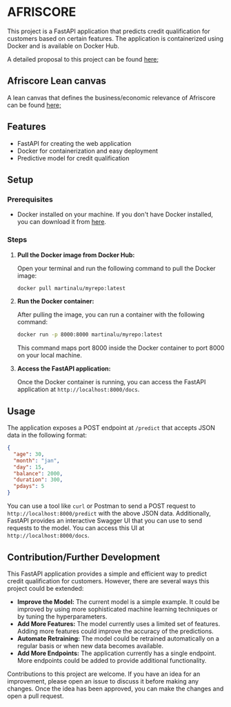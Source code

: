 # AFRISCORE
This project is a FastAPI application that predicts credit qualification for customers based on certain features. The application is containerized using Docker and is available on Docker Hub.

A detailed proposal to this project can be found [here;](https://docs.google.com/document/d/1XpOUKyt2DH6wQ9Pfeq8w31DLfAjhRlRRcslEcjtVSMM/edit?usp=sharing)

## Afriscore Lean canvas
A lean canvas that defines the business/economic relevance of Afriscore can be found [here;](https://docs.google.com/presentation/d/1CuriQnHya5FZHXnSRDSemWuFRwSQiF11ElNvd3cSdUw/edit?usp=sharing)


## Features

- FastAPI for creating the web application
- Docker for containerization and easy deployment
- Predictive model for credit qualification

## Setup

### Prerequisites

- Docker installed on your machine. If you don't have Docker installed, you can download it from [here](https://www.docker.com/products/docker-desktop).

### Steps

1. **Pull the Docker image from Docker Hub:**

   Open your terminal and run the following command to pull the Docker image:

   ```bash
   docker pull martinalu/myrepo:latest
   ```

2. **Run the Docker container:**

   After pulling the image, you can run a container with the following command:

   ```bash
   docker run -p 8000:8000 martinalu/myrepo:latest
   ```

   This command maps port 8000 inside the Docker container to port 8000 on your local machine.

3. **Access the FastAPI application:**

   Once the Docker container is running, you can access the FastAPI application at `http://localhost:8000/docs`.

## Usage

The application exposes a POST endpoint at `/predict` that accepts JSON data in the following format:

```json
{
  "age": 30,
  "month": "jan",
  "day": 15,
  "balance": 2000,
  "duration": 300,
  "pdays": 5
}
```

You can use a tool like `curl` or Postman to send a POST request to `http://localhost:8000/predict` with the above JSON data. Additionally, FastAPI provides an interactive Swagger UI that you can use to send requests to the model. You can access this UI at `http://localhost:8000/docs`.

## Contribution/Further Development

This FastAPI application provides a simple and efficient way to predict credit qualification for customers. However, there are several ways this project could be extended:

- **Improve the Model:** The current model is a simple example. It could be improved by using more sophisticated machine learning techniques or by tuning the hyperparameters.
- **Add More Features:** The model currently uses a limited set of features. Adding more features could improve the accuracy of the predictions.
- **Automate Retraining:** The model could be retrained automatically on a regular basis or when new data becomes available.
- **Add More Endpoints:** The application currently has a single endpoint. More endpoints could be added to provide additional functionality.

Contributions to this project are welcome. If you have an idea for an improvement, please open an issue to discuss it before making any changes. Once the idea has been approved, you can make the changes and open a pull request.